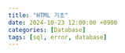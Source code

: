 ```yaml
---
title: "HTML 기초"
date: 2024-10-23 12:00:00 +0900
categories: [Database]
tags: [sql, error, database]
---
```

